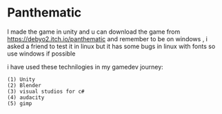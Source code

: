# Panthematic
I made the game in unity and u can download the game from https://debyo2.itch.io/panthematic and remember to be on windows , i asked a friend to test it in linux but it has some bugs in linux with fonts so use windows if possible 


i have used these technilogies in my gamedev journey:
    
    (1) Unity
    (2) Blender
    (3) visual studios for c#
    (4) audacity
    (5) gimp
